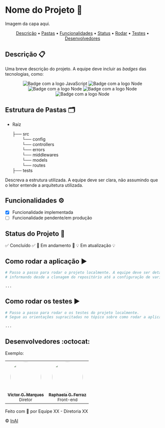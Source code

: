 # Nome do Projeto 🚀
Imagem da capa aqui.

<p align="center">
 <a href="#descrição-">Descrição</a> •
 <a href="#estrutura-de-pastas-%EF%B8%8F">Pastas</a> •
 <a href="#funcionalidades-%EF%B8%8F">Funcionalidades</a> •
 <a href="#status-do-projeto-">Status</a> •
 <a href="#como-rodar-a-aplicação-%EF%B8%8F">Rodar</a> •
 <a href="#como-rodar-os-testes-%EF%B8%8F">Testes</a> •
 <a href="#desenvolvedores-octocat">Desenvolvedores</a>
</p>

## Descrição 📋
Uma breve descrição do projeto. A equipe deve incluir as _badges_ das tecnologias, como:
<div align="center">
    <img alt="Badge com a logo JavaScript" src="https://img.shields.io/badge/JavaScript-323330?style=for-the-badge&logo=javascript&logoColor=F7DF1E"/>
    <img alt="Badge com a logo Node" src="https://img.shields.io/badge/Node.js-43853D?style=for-the-badge&logo=node.js&logoColor=white"/>
    <img alt="Badge com a logo Node" src="https://img.shields.io/badge/Express.js-404D59?style=for-the-badge"/>
    <img alt="Badge com a logo Node" src="https://img.shields.io/badge/Jest-323330?style=for-the-badge&logo=Jest&logoColor=white"/>
    <img alt="Badge com a logo Node" src="https://img.shields.io/badge/MongoDB-4EA94B?style=for-the-badge&logo=mongodb&logoColor=white"/>
</div>

## Estrutura de Pastas 🗂️
* Raíz

    ├── src <br>
        &emsp;&emsp; └── config <br>
        &emsp;&emsp; └── controllers <br>
        &emsp;&emsp; └── errors <br>
        &emsp;&emsp; └── middlewares <br>
        &emsp;&emsp; └── models <br>
        &emsp;&emsp; └── routes <br>
    ├── tests <br>

Descreva a estrutura utilizada. A equipe deve ser clara, não assumindo que o leitor entende a arquitetura utilizada.

## Funcionalidades ⚙️

- [x] Funcionalidade implementada
- [ ] Funcionalidade pendente/em produção

## Status do Projeto 🔔

✅ Concluído ✅
🚧 Em andamento 🚧
💡 Em atualização 💡

## Como rodar a aplicação ▶️

```bash
# Passo a passo para rodar o projeto localmente. A equipe deve ser detalhista,
# informando desde a clonagem do repositório até a configuração de variáveis de ambiente.

...
```

## Como rodar os testes ▶️
```bash
# Passo a passo para rodar o os testes do projeto localmente.
# Segue as orientações supracitadas no tópico sobre como rodar a aplicação.

...
```

## Desenvolvedores :octocat:
Exemplo:

<table>
    <tr>
        <td align="center"><a href="https://github.com/VictorGM01"><img style="border-radius: 50%;" src="https://avatars.githubusercontent.com/u/86068797?v=4" width="100px;" alt=""/><br><sub><b>Victor G. Marques</b></sub></a><br><sub>Diretor</sub></td>
        <td align="center"><a href="https://github.com/raphaelaferraz"><img style="border-radius: 50%;" src="https://avatars.githubusercontent.com/u/86068799?v=4" width="100px;" alt=""/><br><sub><b>Raphaela G. Ferraz</b></sub></a><br><sub>Front-end</sub></td>
    </tr>
</table>

Feito com 💙 por Equipe XX - Diretoria XX

&copy; [InAI](https://github.com/InAI-Inteli)
